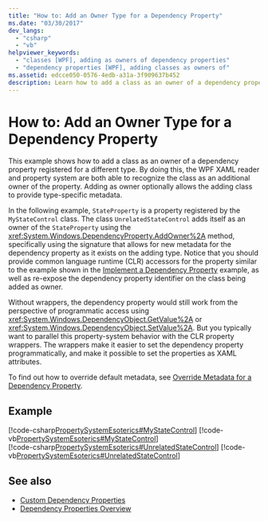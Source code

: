 ```yaml
---
title: "How to: Add an Owner Type for a Dependency Property"
ms.date: "03/30/2017"
dev_langs: 
  - "csharp"
  - "vb"
helpviewer_keywords: 
  - "classes [WPF], adding as owners of dependency properties"
  - "dependency properties [WPF], adding classes as owners of"
ms.assetid: edcce050-0576-4edb-a31a-3f909637b452
description: Learn how to add a class as an owner of a dependency property registered for a different type, with supporting information and links.
---
```

# How to: Add an Owner Type for a Dependency Property

This example shows how to add a class as an owner of a dependency property registered for a different type. By doing this, the WPF XAML reader and property system are both able to recognize the class as an additional owner of the property. Adding as owner optionally allows the adding class to provide type-specific metadata.  
  
 In the following example, `StateProperty` is a property registered by the `MyStateControl` class. The class `UnrelatedStateControl` adds itself as an owner of the `StateProperty` using the <xref:System.Windows.DependencyProperty.AddOwner%2A> method, specifically using the signature that allows for new metadata for the dependency property as it exists on the adding type. Notice that you should provide common language runtime (CLR) accessors for the property similar to the example shown in the [Implement a Dependency Property](how-to-implement-a-dependency-property.md) example, as well as re-expose the dependency property identifier on the class being added as owner.  
  
 Without wrappers, the dependency property would still work from the perspective of programmatic access using <xref:System.Windows.DependencyObject.GetValue%2A> or <xref:System.Windows.DependencyObject.SetValue%2A>. But you typically want to parallel this property-system behavior with the CLR property wrappers. The wrappers make it easier to set the dependency property programmatically, and make it possible to set the properties as XAML attributes.  
  
 To find out how to override default metadata, see [Override Metadata for a Dependency Property](how-to-override-metadata-for-a-dependency-property.md).  
  
## Example  

 [!code-csharp[PropertySystemEsoterics#MyStateControl](~/samples/snippets/csharp/VS_Snippets_Wpf/PropertySystemEsoterics/CSharp/SDKSampleLibrary/class1.cs#mystatecontrol)]
 [!code-vb[PropertySystemEsoterics#MyStateControl](~/samples/snippets/visualbasic/VS_Snippets_Wpf/PropertySystemEsoterics/visualbasic/sdksamplelibrary/class1.vb#mystatecontrol)]  
[!code-csharp[PropertySystemEsoterics#UnrelatedStateControl](~/samples/snippets/csharp/VS_Snippets_Wpf/PropertySystemEsoterics/CSharp/SDKSampleLibrary/class1.cs#unrelatedstatecontrol)]
[!code-vb[PropertySystemEsoterics#UnrelatedStateControl](~/samples/snippets/visualbasic/VS_Snippets_Wpf/PropertySystemEsoterics/visualbasic/sdksamplelibrary/class1.vb#unrelatedstatecontrol)]  
  
## See also

- [Custom Dependency Properties](custom-dependency-properties.md)
- [Dependency Properties Overview](dependency-properties-overview.md)
